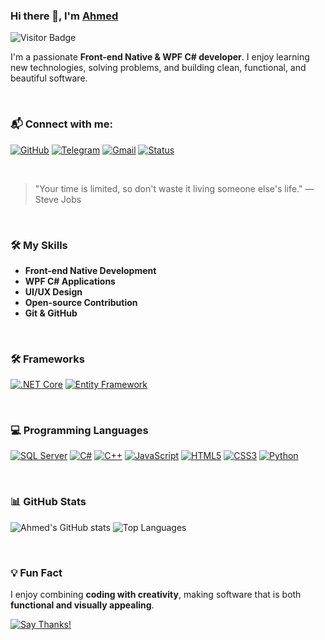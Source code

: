 ### Hi there 👋, I'm [Ahmed](https://www.github.com/Eng-ahmed-dev1)  

![Visitor Badge](https://visitor-badge.laobi.icu/badge?page_id=Eng-ahmed-dev1)

I'm a passionate **Front-end Native & WPF C# developer**. I enjoy learning new technologies, solving problems, and building clean, functional, and beautiful software.

<br/>

### 📬 Connect with me:
[![GitHub](https://img.shields.io/github/followers/Eng-ahmed-dev1?style=social)](https://github.com/Eng-ahmed-dev1)
[![Telegram](https://img.shields.io/badge/Telegram-%40devAhmedl-blue?style=flat-square&logo=Telegram&logoColor=white)](https://t.me/devAhmedl)
[![Gmail](https://img.shields.io/badge/Gmail-ahmed.devmail1%40gmail.com-red?style=flat-square&logo=Gmail&logoColor=white)](mailto:ahmed.devmail1@gmail.com)
[![Status](https://img.shields.io/badge/Status-Stable-success?style=flat-square&logo=gravatar&logoColor=white)](https://en.wikipedia.org/wiki/Life)

<br/>

> "Your time is limited, so don't waste it living someone else's life." — Steve Jobs

<br/>

### 🛠 My Skills
- **Front-end Native Development**
- **WPF C# Applications**
- **UI/UX Design**
- **Open-source Contribution**
- **Git & GitHub**

<br/>

### 🛠 Frameworks
[![.NET Core](https://img.shields.io/badge/.NET%20Core-%233178BC?style=flat-square&logo=dotnet&logoColor=white)](https://dotnet.microsoft.com/)
[![Entity Framework](https://img.shields.io/badge/Entity%20Framework-%23239120?style=flat-square&logo=dotnet&logoColor=white)](https://learn.microsoft.com/en-us/ef/)

<br/>

### 💻 Programming Languages
[![SQL Server](https://img.shields.io/badge/SQL%20Server-%230072C6?style=flat-square&logo=microsoft-sql-server&logoColor=white)](https://learn.microsoft.com/en-us/sql/sql-server/)
[![C#](https://img.shields.io/badge/C%23-%23239120?style=flat-square&logo=c-sharp&logoColor=white)](https://docs.microsoft.com/en-us/dotnet/csharp/)
[![C++](https://img.shields.io/badge/C++-%2300599C?style=flat-square&logo=c%2B%2B&logoColor=white)](https://isocpp.org/)
[![JavaScript](https://img.shields.io/badge/JavaScript-%23F7DF1E?style=flat-square&logo=javascript&logoColor=black)](https://developer.mozilla.org/en-US/docs/Web/JavaScript)
[![HTML5](https://img.shields.io/badge/HTML5-%23E34F26?style=flat-square&logo=html5&logoColor=white)](https://developer.mozilla.org/en-US/docs/Web/HTML)
[![CSS3](https://img.shields.io/badge/CSS3-%231572B6?style=flat-square&logo=css3&logoColor=white)](https://developer.mozilla.org/en-US/docs/Web/CSS)
[![Python](https://img.shields.io/badge/Python-%2314354C?style=flat-square&logo=python&logoColor=white)](https://www.python.org/)

<br/>

### 📊 GitHub Stats
![Ahmed's GitHub stats](https://github-readme-stats.vercel.app/api?username=Eng-ahmed-dev1&show_icons=true&theme=dark&hide_border=true)
![Top Languages](https://github-readme-stats.vercel.app/api/top-langs/?username=Eng-ahmed-dev1&layout=compact&theme=dark&hide_border=true)

<br/>

### 💡 Fun Fact
I enjoy combining **coding with creativity**, making software that is both **functional and visually appealing**.



[![Say Thanks!](https://img.shields.io/badge/Say%20Thanks-!-1EAEDB.svg)](https://saythanks.io/to/ahmed.devmail1@gmail.com)

